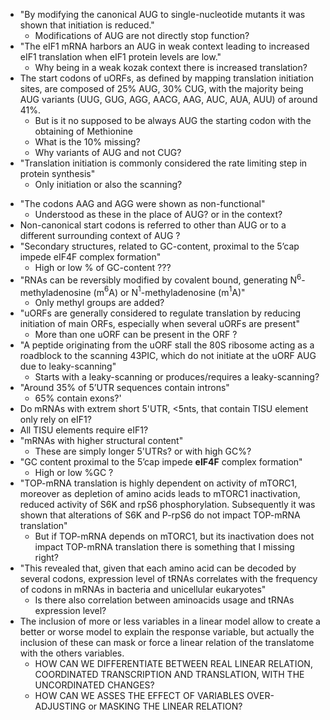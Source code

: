 - "By modifying the canonical AUG to single-nucleotide mutants it was shown that initiation is reduced."
	- Modifications of AUG are not directly stop function?
- "The eIF1 mRNA harbors an AUG in weak context leading to increased eIF1 translation when eIF1 protein levels are low." 
	- Why being in a weak kozak context there is increased translation?
- The start codons of uORFs, as defined by mapping translation initiation sites, are composed of 25% AUG, 30% CUG, with the majority being AUG variants (UUG, GUG, AGG, AACG, AAG, AUC, AUA, AUU) of around 41%.
	- But is it no supposed to be always AUG the starting codon with the obtaining of Methionine
	- What is the 10% missing?
	- Why variants of AUG and not CUG? 
- "Translation initiation is commonly considered the rate limiting step in protein synthesis"
	* Only initiation or also the scanning?
* "The codons AAG and AGG were shown as non-functional"
	* Understood as these in the place of AUG? or in the context?
* Non-canonical start codons is referred to other than AUG or to a different surrounding context of AUG ? 
*  "Secondary structures, related to GC-content, proximal to the 5’cap impede eIF4F complex formation" 
	* High or low % of GC-content ???
* "RNAs can be reversibly modified by covalent bound, generating N$^6$-methyladenosine (m$^6$A) or N$^1$-methyladenosine (m$^1$A)"
	* Only methyl groups are added?
* "uORFs are generally considered to regulate translation by reducing initiation of main ORFs, especially when several uORFs are present"
	* More than one uORF can be present in the ORF ?
* "A peptide originating from the uORF stall the 80S ribosome acting as a roadblock to the scanning 43PIC, which do not initiate at the uORF AUG due to leaky-scanning"
	* Starts with a leaky-scanning or produces/requires a leaky-scanning?
* "Around 35% of 5’UTR sequences contain introns" 
	* 65% contain exons?'
* Do mRNAs with extrem short 5'UTR, <5nts, that contain TISU element only rely on eIF1?
* All TISU elements require eIF1?
* "mRNAs with higher structural content"
	* These are simply longer 5'UTRs? or with high GC%?
* "GC content proximal to the 5’cap impede **eIF4F** complex formation"
	* High or low %GC ?
* "TOP-mRNA translation is highly dependent on activity of mTORC1, moreover as depletion of amino acids leads to mTORC1 inactivation, reduced activity of S6K and rpS6 phosphorylation. Subsequently it was shown that alterations of S6K and P-rpS6 do not impact TOP-mRNA translation"
	* But if TOP-mRNA depends on mTORC1, but its inactivation does not impact TOP-mRNA translation there is something that I missing right? 
* "This revealed that, given that each amino acid can be decoded by several codons, expression level of tRNAs correlates with the frequency of codons in mRNAs in bacteria and unicellular eukaryotes"
	* Is there also correlation between aminoacids usage and tRNAs expression level? 
* The inclusion of more or less variables in a linear model allow to create a better or worse model to explain the response variable, but actually the inclusion of these can mask or force a linear relation of the translatome with the others variables.
	* HOW CAN WE DIFFERENTIATE BETWEEN REAL LINEAR RELATION, COORDINATED TRANSCRIPTION AND TRANSLATION, WITH THE UNCORDINATED CHANGES?
	* HOW CAN WE ASSES THE EFFECT OF VARIABLES OVER-ADJUSTING or MASKING THE LINEAR RELATION?


